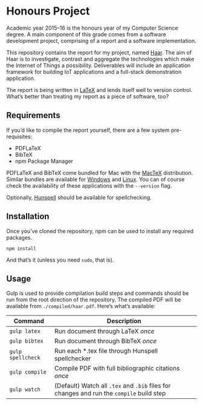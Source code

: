 # Honours Project
Academic year 2015–16 is the honours year of my Computer Science degree. A main component of this grade comes from a software development project, comprising of a report and a software implementation.

This repository contains the report for my project, named [Haar](https://en.wikipedia.org/wiki/Haar_(fog)). The aim of Haar is to investigate, contrast and aggregate the technologies which make the Internet of Things a possibility. Deliverables will include an application framework for building IoT applications and a full-stack demonstration application.

The report is being written in [LaTeX](https://www.latex-project.org/) and lends itself well to version control. What’s better than treating my report as a piece of software, too?

## Requirements
If you’d like to compile the report yourself, there are a few system pre-requisites:

- PDFLaTeX
- BibTeX
- npm Package Manager

PDFLaTeX and BibTeX come bundled for Mac with the [MacTeX](https://tug.org/mactex/) distribution. Similar bundles are available for [Windows](https://www.tug.org/protext/) and [Linux](https://www.tug.org/texlive/). You can of course check the availability of these applications with the `--version` flag.

Optionally, [Hunspell](http://hunspell.sourceforge.net/) should be available for spellchecking.

## Installation
Once you’ve cloned the repository, npm can be used to install any required packages.

```
npm install
```

And that’s it (unless you need `sudo`, that is).

## Usage
Gulp is used to provide compilation build steps and commands should be run from the root direction of the repository. The compiled PDF will be available from `./compiled/haar.pdf`. Here’s what’s available:

Command           | Description
------------------|------------
`gulp latex`      | Run document through LaTeX _once_
`gulp bibtex`     | Run document through BibTeX _once_
`gulp spellcheck` | Run each *.tex file through Hunspell spellchecker
`gulp compile`    | Compile PDF with full bibliographic citations _once_
`gulp watch`      | (Default) Watch all `.tex` and `.bib` files for changes and run the `compile` build step
